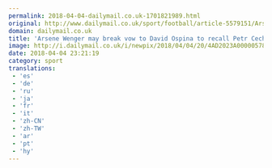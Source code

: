 ```yaml
---
permalink: 2018-04-04-dailymail.co.uk-1701821989.html
original: http://www.dailymail.co.uk/sport/football/article-5579151/Arsene-Wenger-break-vow-David-Ospina-recall-Petr-Cech-CSKA-Moscow-clash.html?ITO=1490&ns_mchannel=rss&ns_campaign=1490
domain: dailymail.co.uk
title: 'Arsene Wenger may break vow to David Ospina to recall Petr Cech'
image: http://i.dailymail.co.uk/i/newpix/2018/04/04/20/4AD2023A00000578-0-image-a-10_1522870372473.jpg
date: 2018-04-04 23:21:19
category: sport
translations: 
 - 'es'
 - 'de'
 - 'ru'
 - 'ja'
 - 'fr'
 - 'it'
 - 'zh-CN'
 - 'zh-TW'
 - 'ar'
 - 'pt'
 - 'hy'
---
```


